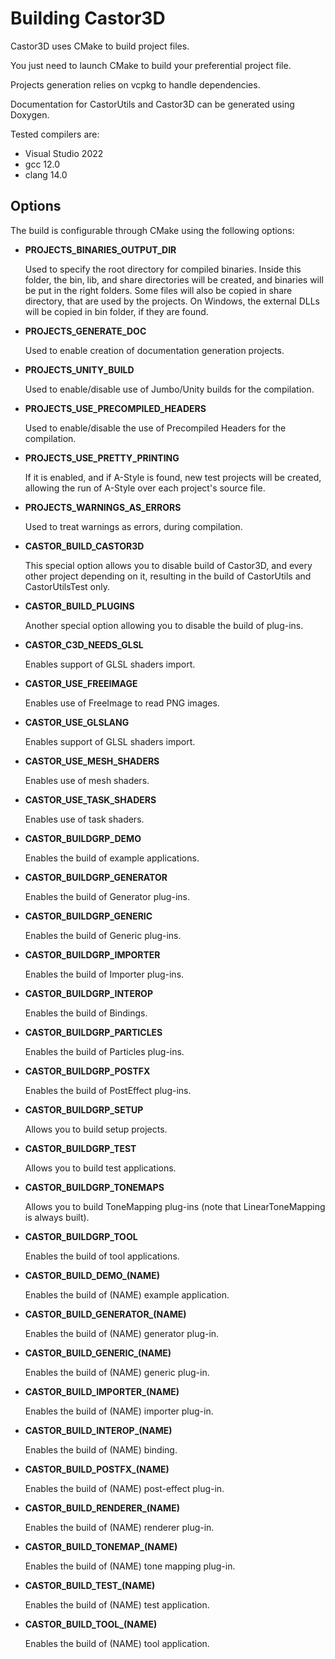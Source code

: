 # Building Castor3D

Castor3D uses CMake to build project files.

You just need to launch CMake to build your preferential project file.

Projects generation relies on vcpkg to handle dependencies.<br />

Documentation for CastorUtils and Castor3D can be generated using Doxygen.

Tested compilers are:
- Visual Studio 2022
- gcc 12.0
- clang 14.0

## Options

The build is configurable through CMake using the following options:
- **PROJECTS_BINARIES_OUTPUT_DIR**

	Used to specify the root directory for compiled binaries.
	Inside this folder, the bin, lib, and share directories will be created,
	and binaries will be put in the right folders.
	Some files will also be copied in share directory, that are used by the
	projects.
	On Windows, the external DLLs will be copied in bin folder, if they are
	found.

- **PROJECTS_GENERATE_DOC**

	Used to enable creation of documentation generation projects.

- **PROJECTS_UNITY_BUILD**

	Used to enable/disable use of Jumbo/Unity builds for the compilation.

- **PROJECTS_USE_PRECOMPILED_HEADERS**

	Used to enable/disable the use of Precompiled Headers for the compilation.

- **PROJECTS_USE_PRETTY_PRINTING**

	If it is enabled, and if A-Style is found, new test projects will be
	created, allowing the run of A-Style over each project's source file.

- **PROJECTS_WARNINGS_AS_ERRORS**

	Used to treat warnings as errors, during compilation.

- **CASTOR_BUILD_CASTOR3D**

	This special option allows you to disable build of Castor3D, and every
	other project depending on it, resulting in the build of CastorUtils and
	CastorUtilsTest only.

- **CASTOR_BUILD_PLUGINS**

	Another special option allowing you to disable the build of plug-ins.

- **CASTOR_C3D_NEEDS_GLSL**

	Enables support of GLSL shaders import.

- **CASTOR_USE_FREEIMAGE**

	Enables use of FreeImage to read PNG images.

- **CASTOR_USE_GLSLANG**

	Enables support of GLSL shaders import.

- **CASTOR_USE_MESH_SHADERS**

	Enables use of mesh shaders.

- **CASTOR_USE_TASK_SHADERS**

	Enables use of task shaders.

- **CASTOR_BUILDGRP_DEMO**

	Enables the build of example applications.

- **CASTOR_BUILDGRP_GENERATOR**

	Enables the build of Generator plug-ins.

- **CASTOR_BUILDGRP_GENERIC**

	Enables the build of Generic plug-ins.

- **CASTOR_BUILDGRP_IMPORTER**

	Enables the build of Importer plug-ins.

- **CASTOR_BUILDGRP_INTEROP**

	Enables the build of Bindings.

- **CASTOR_BUILDGRP_PARTICLES**

	Enables the build of Particles plug-ins.

- **CASTOR_BUILDGRP_POSTFX**

	Enables the build of PostEffect plug-ins.

- **CASTOR_BUILDGRP_SETUP**

	Allows you to build setup projects.

- **CASTOR_BUILDGRP_TEST**

	Allows you to build test applications.

- **CASTOR_BUILDGRP_TONEMAPS**

	Allows you to build ToneMapping plug-ins (note that LinearToneMapping is always built).

- **CASTOR_BUILDGRP_TOOL**

	Enables the build of tool applications.

- **CASTOR_BUILD_DEMO_(NAME)**

	Enables the build of (NAME) example application.

- **CASTOR_BUILD_GENERATOR_(NAME)**

	Enables the build of (NAME) generator plug-in.

- **CASTOR_BUILD_GENERIC_(NAME)**

	Enables the build of (NAME) generic plug-in.

- **CASTOR_BUILD_IMPORTER_(NAME)**

	Enables the build of (NAME) importer plug-in.

- **CASTOR_BUILD_INTEROP_(NAME)**

	Enables the build of (NAME) binding.

- **CASTOR_BUILD_POSTFX_(NAME)**

	Enables the build of (NAME) post-effect plug-in.

- **CASTOR_BUILD_RENDERER_(NAME)**

	Enables the build of (NAME) renderer plug-in.

- **CASTOR_BUILD_TONEMAP_(NAME)**

	Enables the build of (NAME) tone mapping plug-in.

- **CASTOR_BUILD_TEST_(NAME)**

	Enables the build of (NAME) test application.

- **CASTOR_BUILD_TOOL_(NAME)**

	Enables the build of (NAME) tool application.
